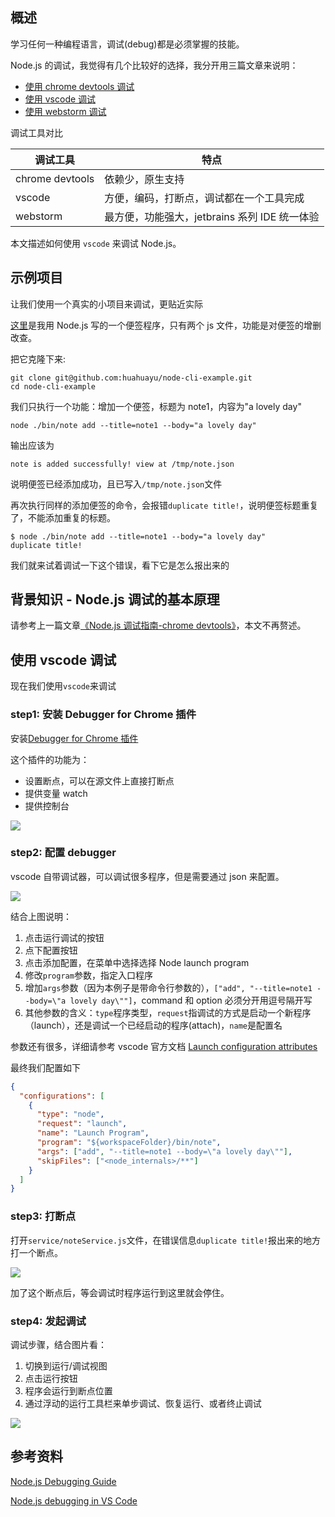 [//title]: (Node.js调试指南-vscode)
[//englishtitle]: (nodejs-debug-guide-vscode)
[//category]: (node,javascript,vscode)
[//tags]: (nodejs,javascript,debug,调试,chrome,devtools,vscode,webstorm)
[//createtime]: (20200515)
[//updatetime]: (20200515)

## 概述

学习任何一种编程语言，调试(debug)都是必须掌握的技能。

Node.js 的调试，我觉得有几个比较好的选择，我分开用三篇文章来说明：

- [使用 chrome devtools 调试](https://liushiming.cn/2020/05/15/nodejs-debug-guide-chrome-devtools/)
- [使用 vscode 调试](https://liushiming.cn/2020/05/15/nodejs-debug-guide-vscode/)
- [使用 webstorm 调试](https://liushiming.cn/2020/05/15/nodejs-debug-guide-webstorm/)

调试工具对比

| 调试工具        | 特点                                          |
| --------------- | --------------------------------------------- |
| chrome devtools | 依赖少，原生支持                              |
| vscode          | 方便，编码，打断点，调试都在一个工具完成      |
| webstorm        | 最方便，功能强大，jetbrains 系列 IDE 统一体验 |

本文描述如何使用 `vscode` 来调试 Node.js。

## 示例项目

让我们使用一个真实的小项目来调试，更贴近实际

[这里](https://github.com/huahuayu/node-cli-example)是我用 Node.js 写的一个便签程序，只有两个 js 文件，功能是对便签的增删改查。

把它克隆下来:

```text
git clone git@github.com:huahuayu/node-cli-example.git
cd node-cli-example
```

我们只执行一个功能：增加一个便签，标题为 note1，内容为"a lovely day"

```text
node ./bin/note add --title=note1 --body="a lovely day"
```

输出应该为

```text
note is added successfully! view at /tmp/note.json
```

说明便签已经添加成功，且已写入`/tmp/note.json`文件

再次执行同样的添加便签的命令，会报错`duplicate title!`，说明便签标题重复了，不能添加重复的标题。

```text
$ node ./bin/note add --title=note1 --body="a lovely day"
duplicate title!
```

我们就来试着调试一下这个错误，看下它是怎么报出来的

## 背景知识 - Node.js 调试的基本原理

请参考上一篇文章[《Node.js 调试指南-chrome devtools》](https://liushiming.cn/2020/05/15/nodejs-debug-guide-chrome-devtools/#%E8%83%8C%E6%99%AF%E7%9F%A5%E8%AF%86_%E2%80%93_Node_js_%E8%B0%83%E8%AF%95%E7%9A%84%E5%9F%BA%E6%9C%AC%E5%8E%9F%E7%90%86)，本文不再赘述。

## 使用 vscode 调试

现在我们使用`vscode`来调试

### step1: 安装 Debugger for Chrome 插件

安装[Debugger for Chrome 插件](https://marketplace.visualstudio.com/items?itemName=msjsdiag.debugger-for-chrome)

这个插件的功能为：

- 设置断点，可以在源文件上直接打断点
- 提供变量 watch
- 提供控制台

![](https://cdn.liushiming.cn/img/20200515115319.png)

### step2: 配置 debugger

vscode 自带调试器，可以调试很多程序，但是需要通过 json 来配置。

![](https://cdn.liushiming.cn/img/20200515120226.png)

结合上图说明：

1. 点击运行调试的按钮
1. 点下配置按钮
1. 点击添加配置，在菜单中选择选择 Node launch program
1. 修改`program`参数，指定入口程序
1. 增加`args`参数（因为本例子是带命令行参数的），`["add", "--title=note1 --body=\"a lovely day\""]`，command 和 option 必须分开用逗号隔开写
1. 其他参数的含义：`type`程序类型，`request`指调试的方式是启动一个新程序（launch），还是调试一个已经启动的程序(attach)，`name`是配置名

参数还有很多，详细请参考 vscode 官方文档 [Launch configuration attributes](https://code.visualstudio.com/docs/nodejs/nodejs-debugging#_launch-configuration-attributes)

最终我们配置如下

```json
{
  "configurations": [
    {
      "type": "node",
      "request": "launch",
      "name": "Launch Program",
      "program": "${workspaceFolder}/bin/note",
      "args": ["add", "--title=note1 --body=\"a lovely day\""],
      "skipFiles": ["<node_internals>/**"]
    }
  ]
}
```

### step3: 打断点

打开`service/noteService.js`文件，在错误信息`duplicate title!`报出来的地方打一个断点。

![](https://cdn.liushiming.cn/img/20200515115947.png)

加了这个断点后，等会调试时程序运行到这里就会停住。

### step4: 发起调试

调试步骤，结合图片看：

1. 切换到运行/调试视图
1. 点击运行按钮
1. 程序会运行到断点位置
1. 通过浮动的运行工具栏来单步调试、恢复运行、或者终止调试

![](https://cdn.liushiming.cn/img/20200515140640.png)

## 参考资料

[Node.js Debugging Guide](https://nodejs.org/en/docs/guides/debugging-getting-started/)

[Node.js debugging in VS Code](https://code.visualstudio.com/docs/nodejs/nodejs-debugging)
